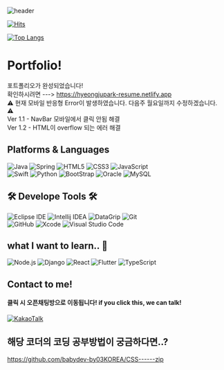 ![header](https://capsule-render.vercel.app/api?type=wave&color=auto&height=300&section=header&text=HyeongjuPARK%20👨‍💻&fontSize=90)

[![Hits](https://hits.seeyoufarm.com/api/count/incr/badge.svg?url=https%3A%2F%2Fgithub.com%2Fbabydev-by03KOREA&count_bg=%23364E98&title_bg=%234DB289&icon=&icon_color=%23E7E7E7&title=hits&edge_flat=false)](https://hits.seeyoufarm.com)

<!-- [![Anurag's GitHub stats](https://github-readme-stats.vercel.app/api?username=babydev-by03KOREA&show_icons=true&theme=tokyonight)](https://github.com/anuraghazra/github-readme-stats) -->

[![Top Langs](https://github-readme-stats.vercel.app/api/top-langs/?username=babydev-by03KOREA&layout=compact)](https://github.com/anuraghazra/github-readme-stats)

# Portfolio!
포트폴리오가 완성되었습니다!<br/>
확인하시려면 --->  https://hyeongjupark-resume.netlify.app  <br/>
⚠️ 현재 모바일 반응형 Error이 발생하였습니다. 다음주 월요일까지 수정하겠습니다. ⚠️ <br/>
Ver 1.1 - NavBar 모바일에서 클릭 안됨 해결 <br/>
Ver 1.2 - HTML이 overflow 되는 에러 해결 <style> html,body{ overflow-x: hidden; } </style> <br/>

## Platforms & Languages <br/>
![Java](https://img.shields.io/badge/Java-007396.svg?&style=for-the-badge&logo=Java&logoColor=white)
![Spring](https://img.shields.io/badge/Spring-6DB33F.svg?&style=for-the-badge&logo=Spring&logoColor=white)
![HTML5](https://img.shields.io/badge/HTML5-E34F26.svg?&style=for-the-badge&logo=HTML5&logoColor=white)
![CSS3](https://img.shields.io/badge/CSS3-1572B6.svg?&style=for-the-badge&logo=CSS3&logoColor=white)
![JavaScript](https://img.shields.io/badge/JavaScript-F7DF1E.svg?&style=for-the-badge&logo=JavaScript&logoColor=white) <br/>
![Swift](https://img.shields.io/badge/Swift-F05138.svg?&style=for-the-badge&logo=Swift&logoColor=white)
![Python](https://img.shields.io/badge/Python-3776AB.svg?&style=for-the-badge&logo=Python&logoColor=white)
![BootStrap](https://img.shields.io/badge/BootStrap-7952B3.svg?&style=for-the-badge&logo=BootStrap&logoColor=white)
![Oracle](https://img.shields.io/badge/Oracle-F80000.svg?&style=for-the-badge&logo=Oracle&logoColor=white)
![MySQL](https://img.shields.io/badge/MySQL-4479A1.svg?&style=for-the-badge&logo=MySQL&logoColor=white)

## 🛠 Develope Tools 🛠<br/>
![Eclipse IDE](https://img.shields.io/badge/Eclipse%20IDE-2C2255.svg?&style=for-the-badge&logo=Eclipse%20IDE&logoColor=white)
![Intellij IDEA](https://img.shields.io/badge/IntelliJ%20IDEA-000000.svg?&style=for-the-badge&logo=IntelliJ%20IDEA&logoColor=white)
![DataGrip](https://img.shields.io/badge/DataGrip-000000.svg?&style=for-the-badge&logo=DataGrip&logoColor=white)
![Git](https://img.shields.io/badge/Git-F05032.svg?&style=for-the-badge&logo=Git&logoColor=white) <br/>
![GitHub](https://img.shields.io/badge/GitHub-181717.svg?&style=for-the-badge&logo=GitHub&logoColor=white)
![Xcode](https://img.shields.io/badge/Xcode-147EFB.svg?&style=for-the-badge&logo=Xcode&logoColor=white)
![Visual Studio Code](https://img.shields.io/badge/Visual%20Studio%20Code-007ACC.svg?&style=for-the-badge&logo=Visual%20Studio%20Code&logoColor=white)

## what I want to learn.. 💭
![Node.js](https://img.shields.io/badge/Node.js-339933.svg?&style=for-the-badge&logo=Node.js&logoColor=white)
![Django](https://img.shields.io/badge/Django-092E20.svg?&style=for-the-badge&logo=Django&logoColor=white)
![React](https://img.shields.io/badge/React-61DAFB.svg?&style=for-the-badge&logo=React&logoColor=white)
![Flutter](https://img.shields.io/badge/Flutter-02569B.svg?&style=for-the-badge&logo=Flutter&logoColor=white)
![TypeScript](https://img.shields.io/badge/TypeScript-3178C6.svg?&style=for-the-badge&logo=TypeScript&logoColor=white)

## Contact to me!
#### 클릭 시 오픈채팅방으로 이동됩니다! if you click this, we can talk!
<a href="https://open.kakao.com/o/sAQQPame">![KakaoTalk](https://img.shields.io/badge/KakaoTalk-FFCD00.svg?&style=for-the-badge&logo=KakaoTalk&logoColor=white)</a>

## 해당 코더의 코딩 공부방법이 궁금하다면..?
https://github.com/babydev-by03KOREA/CSS------zip
